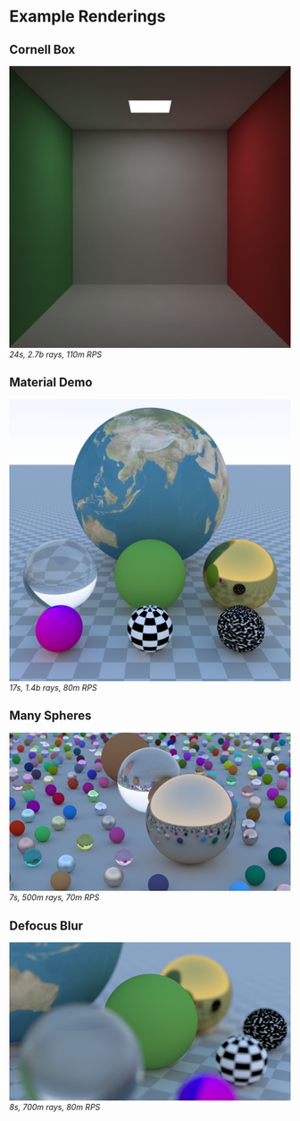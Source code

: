 # Example Renderings

## Cornell Box

![Cornell Box](./img/cornell_box.png)
_24s, 2.7b rays, 110m RPS_

## Material Demo

![Material Demo](./img/material_demo.png)
_17s, 1.4b rays, 80m RPS_

## Many Spheres

![Many Spheres](./img/many_spheres.png)
_7s, 500m rays, 70m RPS_

## Defocus Blur

![Defocus Blur](./img/defocus_blur.png)
_8s, 700m rays, 80m RPS_
